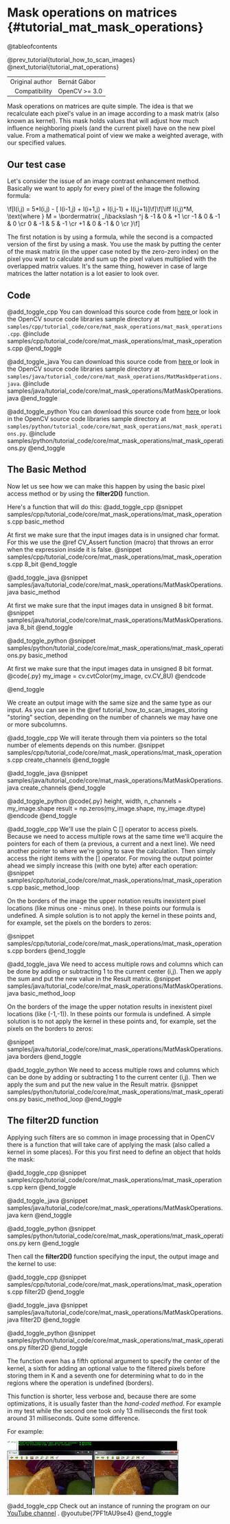 Mask operations on matrices {#tutorial_mat_mask_operations}
===========================

@tableofcontents

@prev_tutorial{tutorial_how_to_scan_images}
@next_tutorial{tutorial_mat_operations}

|    |    |
| -: | :- |
| Original author | Bernát Gábor |
| Compatibility | OpenCV >= 3.0 |

Mask operations on matrices are quite simple. The idea is that we recalculate each pixel's value in
an image according to a mask matrix (also known as kernel). This mask holds values that will adjust
how much influence neighboring pixels (and the current pixel) have on the new pixel value. From a
mathematical point of view we make a weighted average, with our specified values.

Our test case
-------------

Let's consider the issue of an image contrast enhancement method. Basically we want to apply for
every pixel of the image the following formula:

\f[I(i,j) = 5*I(i,j) - [ I(i-1,j) + I(i+1,j) + I(i,j-1) + I(i,j+1)]\f]\f[\iff I(i,j)*M, \text{where }
M = \bordermatrix{ _i\backslash ^j  & -1 &  0 & +1 \cr
                     -1 &  0 & -1 &  0 \cr
                      0 & -1 &  5 & -1 \cr
                     +1 &  0 & -1 &  0 \cr
                 }\f]

The first notation is by using a formula, while the second is a compacted version of the first by
using a mask. You use the mask by putting the center of the mask matrix (in the upper case noted by
the zero-zero index) on the pixel you want to calculate and sum up the pixel values multiplied with
the overlapped matrix values. It's the same thing, however in case of large matrices the latter
notation is a lot easier to look over.

Code
----

@add_toggle_cpp
You can download this source code from [here
](https://raw.githubusercontent.com/opencv/opencv/4.x/samples/cpp/tutorial_code/core/mat_mask_operations/mat_mask_operations.cpp) or look in the
OpenCV source code libraries sample directory at
`samples/cpp/tutorial_code/core/mat_mask_operations/mat_mask_operations.cpp`.
@include samples/cpp/tutorial_code/core/mat_mask_operations/mat_mask_operations.cpp
@end_toggle

@add_toggle_java
You can download this source code from [here
](https://raw.githubusercontent.com/opencv/opencv/4.x/samples/java/tutorial_code/core/mat_mask_operations/MatMaskOperations.java) or look in the
OpenCV source code libraries sample directory at
`samples/java/tutorial_code/core/mat_mask_operations/MatMaskOperations.java`.
@include samples/java/tutorial_code/core/mat_mask_operations/MatMaskOperations.java
@end_toggle

@add_toggle_python
You can download this source code from [here
](https://raw.githubusercontent.com/opencv/opencv/4.x/samples/python/tutorial_code/core/mat_mask_operations/mat_mask_operations.py) or look in the
OpenCV source code libraries sample directory at
`samples/python/tutorial_code/core/mat_mask_operations/mat_mask_operations.py`.
@include samples/python/tutorial_code/core/mat_mask_operations/mat_mask_operations.py
@end_toggle

The Basic Method
----------------

Now let us see how we can make this happen by using the basic pixel access method or by using the
**filter2D()** function.

Here's a function that will do this:
@add_toggle_cpp
@snippet samples/cpp/tutorial_code/core/mat_mask_operations/mat_mask_operations.cpp basic_method

At first we make sure that the input images data is in unsigned char format. For this we use the
@ref CV_Assert function (macro) that throws an error when the expression inside it is false.
@snippet samples/cpp/tutorial_code/core/mat_mask_operations/mat_mask_operations.cpp 8_bit
@end_toggle

@add_toggle_java
@snippet samples/java/tutorial_code/core/mat_mask_operations/MatMaskOperations.java basic_method

At first we make sure that the input images data in unsigned 8 bit format.
@snippet samples/java/tutorial_code/core/mat_mask_operations/MatMaskOperations.java 8_bit
@end_toggle

@add_toggle_python
@snippet samples/python/tutorial_code/core/mat_mask_operations/mat_mask_operations.py basic_method

At first we make sure that the input images data in unsigned 8 bit format.
@code{.py}
my_image = cv.cvtColor(my_image, cv.CV_8U)
@endcode

@end_toggle

We create an output image with the same size and the same type as our input. As you can see in the
@ref tutorial_how_to_scan_images_storing "storing" section, depending on the number of channels we may have one or more
subcolumns.

@add_toggle_cpp
We will iterate through them via pointers so the total number of elements depends on
this number.
@snippet samples/cpp/tutorial_code/core/mat_mask_operations/mat_mask_operations.cpp create_channels
@end_toggle

@add_toggle_java
@snippet samples/java/tutorial_code/core/mat_mask_operations/MatMaskOperations.java create_channels
@end_toggle

@add_toggle_python
@code{.py}
height, width, n_channels = my_image.shape
result = np.zeros(my_image.shape, my_image.dtype)
@endcode
@end_toggle

@add_toggle_cpp
We'll use the plain C [] operator to access pixels. Because we need to access multiple rows at the
same time we'll acquire the pointers for each of them (a previous, a current and a next line). We
need another pointer to where we're going to save the calculation. Then simply access the right
items with the [] operator. For moving the output pointer ahead we simply increase this (with one
byte) after each operation:
@snippet samples/cpp/tutorial_code/core/mat_mask_operations/mat_mask_operations.cpp basic_method_loop

On the borders of the image the upper notation results inexistent pixel locations (like minus one -
minus one). In these points our formula is undefined. A simple solution is to not apply the kernel
in these points and, for example, set the pixels on the borders to zeros:

@snippet samples/cpp/tutorial_code/core/mat_mask_operations/mat_mask_operations.cpp borders
@end_toggle

@add_toggle_java
We need to access multiple rows and columns which can be done by adding or subtracting 1 to the current center (i,j).
Then we apply the sum and put the new value in the Result matrix.
@snippet samples/java/tutorial_code/core/mat_mask_operations/MatMaskOperations.java basic_method_loop

On the borders of the image the upper notation results in inexistent pixel locations (like (-1,-1)).
In these points our formula is undefined. A simple solution is to not apply the kernel
in these points and, for example, set the pixels on the borders to zeros:

@snippet samples/java/tutorial_code/core/mat_mask_operations/MatMaskOperations.java borders
@end_toggle

@add_toggle_python
We need to access multiple rows and columns which can be done by adding or subtracting 1 to the current center (i,j).
Then we apply the sum and put the new value in the Result matrix.
@snippet samples/python/tutorial_code/core/mat_mask_operations/mat_mask_operations.py basic_method_loop
@end_toggle

The filter2D function
---------------------

Applying such filters are so common in image processing that in OpenCV there is a function that
will take care of applying the mask (also called a kernel in some places). For this you first need
to define an object that holds the mask:

@add_toggle_cpp
@snippet samples/cpp/tutorial_code/core/mat_mask_operations/mat_mask_operations.cpp kern
@end_toggle

@add_toggle_java
@snippet samples/java/tutorial_code/core/mat_mask_operations/MatMaskOperations.java kern
@end_toggle

@add_toggle_python
@snippet samples/python/tutorial_code/core/mat_mask_operations/mat_mask_operations.py kern
@end_toggle

Then call the **filter2D()** function specifying the input, the output image and the kernel to
use:

@add_toggle_cpp
@snippet samples/cpp/tutorial_code/core/mat_mask_operations/mat_mask_operations.cpp filter2D
@end_toggle

@add_toggle_java
@snippet samples/java/tutorial_code/core/mat_mask_operations/MatMaskOperations.java filter2D
@end_toggle

@add_toggle_python
@snippet samples/python/tutorial_code/core/mat_mask_operations/mat_mask_operations.py filter2D
@end_toggle

The function even has a fifth optional argument to specify the center of the kernel, a sixth
for adding an optional value to the filtered pixels before storing them in K and a seventh one
for determining what to do in the regions where the operation is undefined (borders).

This function is shorter, less verbose and, because there are some optimizations, it is usually faster
than the *hand-coded method*. For example in my test while the second one took only 13
milliseconds the first took around 31 milliseconds. Quite some difference.

For example:

![](images/resultMatMaskFilter2D.png)

@add_toggle_cpp
Check out an instance of running the program on our [YouTube
channel](http://www.youtube.com/watch?v=7PF1tAU9se4) .
@youtube{7PF1tAU9se4}
@end_toggle
